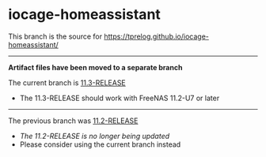 # iocage-homeassistant

This branch is the source for https://tprelog.github.io/iocage-homeassistant/

---

**Artifact files have been moved to a separate branch**

The current branch is [11.3-RELEASE][11.3]
- The 11.3-RELEASE should work with FreeNAS 11.2-U7 or later

---

The previous branch was [11.2-RELEASE][11.2]
- *The 11.2-RELEASE is no longer being updated*
- Please consider using the current branch instead

[11.3]: https://github.com/tprelog/iocage-homeassistant/tree/11.3-RELEASE
[11.2]: https://github.com/tprelog/iocage-homeassistant/tree/11.2-RELEASE

[github_pages]: https://tprelog.github.io/iocage-homeassistant/

